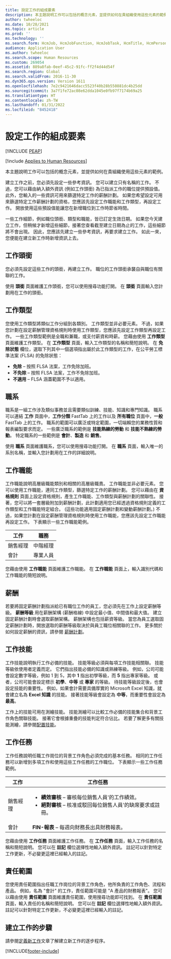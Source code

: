 ```yaml
---
title: 設定工作的組成要素
description: 本主題說明工作可以包括的概念元素，並提供如何在貴組織使用這些元素的範例。
author: twheeloc
ms.date: 10/28/2021
ms.topic: article
ms.prod: ''
ms.technology: ''
ms.search.form: HcmJob, HcmJobFunction, HcmJobTask, HcmTitle, HcmPersonnelManagementWorkspace, HCMJobFamily
audience: Application User
ms.author: twheeloc
ms.search.scope: Human Resources
ms.custom: 269054
ms.assetid: 889a8fab-0eef-45c2-91fc-ff2f4d44d54f
ms.search.region: Global
ms.search.validFrom: 2016-11-30
ms.dyn365.ops.version: Version 1611
ms.openlocfilehash: 7e2c9421646dacc5523f40b28b550881dc4b25dd
ms.sourcegitcommit: 3a7f1fe72ac08e62dda1045e0fb97f7174b69a25
ms.translationtype: HT
ms.contentlocale: zh-TW
ms.lasthandoff: 01/31/2022
ms.locfileid: "8452418"
---
```

# <a name="set-up-the-components-of-a-job"></a>設定工作的組成要素


[!INCLUDE [PEAP](../includes/peap-1.md)]

[!include [Applies to Human Resources](../includes/applies-to-hr.md)]

本主題說明工作可以包括的概念元素，並提供如何在貴組織使用這些元素的範例。 

建立工作之前，您必須先設定一些參考資訊。 您可以建立只有名稱的工作。 不過，您可以藉由納入額外資訊 (例如工作頭銜) 為已指派工作的職位提供預設值。 此外，您輸入的一些資訊可用來篩選特定工作的薪酬計劃。 如果您希望設定可用來篩選特定工作薪酬計劃的資格，您應該先設定工作職能和工作類型，再設定工作。 開放使用這些預設值能讓您在新增職位到工作時節省時間。 

一些工作細節，例如職位頭銜、類型和職能，皆已訂定生效日期。 如果您今天建立工作，但稍候才新增這些細節，接著您查看截至建立日期為止的工作，這些細節將不會出現。 因此，您應該先建立一些參考資訊，再要求建立工作。 如此一來，您便能在建立新工作時新增資訊上去。

## <a name="job-titles"></a>工作頭銜
您必須先設定這些工作的頭銜，再建立工作。 職位的工作頭銜承襲自與職位有關聯的工作。 

使用 **頭銜** 頁面維護工作頭銜，您可以使用搜尋功能打開。 在 **頭銜** 頁面輸入您計劃用在工作的頭銜。

## <a name="job-types"></a>工作類型
您使用工作類型將類似工作分組到各類別。 工作類型並非必要元素。 不過，如果您計劃在設定薪酬管理資格規則時使用工作類型，您應該先設定工作類型再設定工作。 一些工作類型範例是全職和兼職，或支付薪資和時薪。 您藉由使用 **工作類型** 頁面維護工作類型。 在 **工作類型** 頁面，輸入工作類型的名稱和簡短說明。 在 **免除狀態** 欄位，選取下列其中一個選項指出屬於此工作類型的工作，在公平勞工標準法案 (FLSA) 的免除狀態：

-   **免除** – 按照 FLSA 法案，工作免除加班。
-   **不免除** – 按照 FLSA 法案，工作不免除加班。
-   **不適用** – FLSA 涵蓋範圍不予以適用。

## <a name="job-family"></a>職系
職系是一組工作涉及類似事務並且需要類似訓練、技能、知識和專門知識。 職系可以連結 **工作** 頁面中，**工作分類** FastTab 上的工作以及 **所有職位** 頁面中，**一般** FastTab 上的工作。 職系的範圍可以廣泛或特定範圍，一切端賴您的業務性質和報表編製要求而定。 一些廣泛職系的範例是 **技能熟練的勞動** 和 **技能不熟練的勞動**。 特定職系的一些範例是 **會計**、**製造** 和 **銷售**。

使用 **職系** 頁面維護職系，您可以使用搜尋功能打開。 在 **職系** 頁面，輸入唯一的系別名稱，並輸入您計劃用在工作的詳細說明。

## <a name="job-functions"></a>工作職能
工作職能說明高層級職能類別和相關的高層級職責。 工作職能並非必要元素。 您可以使用工作職能，連同工作類型，篩選特定工作的薪酬計劃。 您可以藉由在 **資格規則** 頁面上設定資格規則，產生工作職能、工作類型與薪酬計劃的關聯性。 接著，您可以將一套層級附加到薪酬計劃，此計劃適用您已經透過資格規則定義的工作類型和工作職能特定組合。 (這些功能適用固定薪酬計劃和變動薪酬計劃。) 不過，如果您計劃在設定薪酬管理資格規則時使用工作職能，您應該先設定工作職能再設定工作。 下表顯示一些工作職能範例。

| 工作           | 職務         |
|---------------|----------------------|
| 銷售經理 | 中階經理    |
| 會計    | 專業人員        |

您藉由使用 **工作職能** 頁面維護工作職能。 在 **工作職能** 頁面上，輸入識別代碼和工作職能的簡短說明。

## <a name="compensation"></a>薪酬
若要將固定薪酬計劃指派給已有職位工作的員工，您必須先在工作上設定薪酬等級。 **薪酬等級** 用在薪酬架構 (薪酬格線) 中設定最小值、中間值和最大值。 建立固定薪酬計劃時會選取薪酬架構。 薪酬架構也包括薪資等級。 當您為員工選取固定薪酬計劃時，開放選取的薪酬等級取決於與員工職位相關聯的工作。 更多關於如何設定薪酬的資訊，請參閱 [薪酬計劃](hr-compensation-overview.md)。

## <a name="job-skills"></a>工作技能
工作技能說明執行工作必備的技能。 技能等級必須與每項工作技能相關聯。 技能等級依使用者定義而定。 它們指出技能必備的知識或熟練等級。 例如，公司可能會設定數字等級，例如 1 到 5，其中 **1** 指出初學等級，而 **5** 指出專家等級。 或者，公司可能會設定標示 **初學**、**中等** 或 **專家** 的等級。 待技能等級設定後，也會設定技能的重要性。 例如，如果會計需要具備厚實的 Microsoft Excel 知識，就會建立名為 **Excel 知識** 的技能。 接著技能等級會設定為 **中等**，而重要性會設定為 **最高**。

工作上的技能可用在測繪技能。 技能測繪可以比較工作必備的技能集合和背景工作角色關聯技能。 接著它會根據重疊的技能判定符合佔比。 若要了解更多有關技能測繪，請參閱[配置技能](hr-develop-skills.md)。 

## <a name="job-tasks"></a>工作任務
工作任務說明任職工作崗位的背景工作角色必須完成的基本任務。 相同的工作任務可以新增到多項工作和使用這些工作任務的工作職位。 下表顯示一些工作任務範例。

<table>
<thead>
<tr class="header">
<th>工作</th>
<th>工作任務</th>
</tr>
</thead>
<tbody>
<tr class="odd">
<td>銷售經理</td>
<td><ul>
<li><strong>績效審核</strong> – 審核每位銷售人員&#39;的工作績效。</li>
<li><strong>絕對審核</strong> – 核准或駁回每位銷售人員&#39;的缺席要求或註冊。</li>
</ul></td>
</tr>
<tr class="even">
<td>會計</td>
<td><strong>FIN-報表</strong> – 每週向財務長出具財務報表。</td>
</tr>
</tbody>
</table>

您藉由使用 **工作任務** 頁面維護工作任務。 在 **工作任務** 頁面，輸入工作任務的名稱和簡短說明。 您可以在 **註記** 欄位選擇性地輸入額外資訊。 註記可以針對特定工作更新，不必變更這裡已經輸入的註記。

## <a name="areas-of-responsibility"></a>責任範圍
您使用責任範圍指出任職工作崗位的背景工作角色，他所負責的工作角色、流程和產品。 例如，名為 "會計" 的工作，責任範圍可能是 "A 產品的財務報表"。 您可以藉由使用 **責任範圍** 頁面維護責任範圍，使用搜尋功能即可找到。 在 **責任範圍** 頁面，輸入責任的名稱和簡短說明。 您可以在 **註記** 欄位選擇性地輸入額外資訊。 註記可以針對特定工作更新，不必變更這裡已經輸入的註記。

## <a name="steps-for-creating-a-job"></a>建立工作的步驟
請參閱[定義新工作](./hr-personnel-define-jobs.md)文章了解建立新工作的逐步程序。 


[!INCLUDE[footer-include](../includes/footer-banner.md)]
